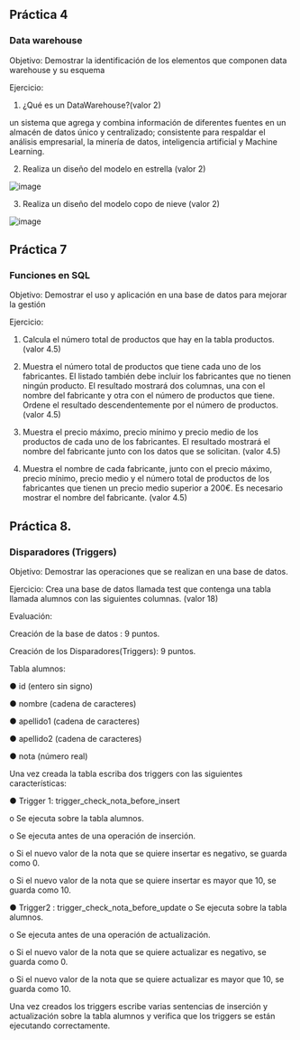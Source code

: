 
## Práctica 4
### Data warehouse

Objetivo: Demostrar la identificación de los elementos que componen data warehouse y
su esquema

Ejercicio:

1. ¿Qué es un DataWarehouse?(valor 2)

un sistema que agrega y combina información de diferentes fuentes en un almacén de datos único y centralizado; consistente para respaldar el análisis empresarial, la minería de datos, inteligencia artificial y Machine Learning. 

2. Realiza un diseño del modelo en estrella (valor 2)

![image](https://user-images.githubusercontent.com/103066839/171602913-ee0b8884-075b-4ad7-a781-44b6f86962b4.png)


3. Realiza un diseño del modelo copo de nieve (valor 2)

![image](https://user-images.githubusercontent.com/103066839/171604593-7b1148e8-8750-4839-be22-0ce2b618e799.png)



## Práctica 7
### Funciones en SQL
Objetivo: Demostrar el uso y aplicación en una base de datos para mejorar la gestión

Ejercicio:

1. Calcula el número total de productos que hay en la tabla productos. (valor 4.5)


2. Muestra el número total de productos que tiene cada uno de los fabricantes. El listado
también debe incluir los fabricantes que no tienen ningún producto. El resultado
mostrará dos columnas, una con el nombre del fabricante y otra con el número de
productos que tiene. Ordene el resultado descendentemente por el número de
productos. (valor 4.5)

3. Muestra el precio máximo, precio mínimo y precio medio de los productos de cada
uno de los fabricantes. El resultado mostrará el nombre del fabricante junto con los
datos que se solicitan. (valor 4.5)

4. Muestra el nombre de cada fabricante, junto con el precio máximo, precio mínimo,
precio medio y el número total de productos de los fabricantes que tienen un precio
medio superior a 200€. Es necesario mostrar el nombre del fabricante. (valor 4.5)


## Práctica 8.
### Disparadores (Triggers)

Objetivo: Demostrar las operaciones que se realizan en una base de datos.

Ejercicio: Crea una base de datos llamada test que contenga una tabla llamada
alumnos con las siguientes columnas. (valor 18)

Evaluación:

Creación de la base de datos : 9 puntos.

Creación de los Disparadores(Triggers): 9 puntos.

Tabla alumnos:

● id (entero sin signo)

● nombre (cadena de caracteres)

● apellido1 (cadena de caracteres)

● apellido2 (cadena de caracteres)

● nota (número real)

Una vez creada la tabla escriba dos triggers con las siguientes características:

● Trigger 1: trigger_check_nota_before_insert

  o Se ejecuta sobre la tabla alumnos.
  
  o Se ejecuta antes de una operación de inserción.
  
  o Si el nuevo valor de la nota que se quiere insertar es negativo, se guarda
  como 0.
  
  o Si el nuevo valor de la nota que se quiere insertar es mayor que 10, se
  guarda como 10.

● Trigger2 : trigger_check_nota_before_update
  o Se ejecuta sobre la tabla alumnos.
  
  o Se ejecuta antes de una operación de actualización.
  
  o Si el nuevo valor de la nota que se quiere actualizar es negativo, se guarda
  como 0.
  
  o Si el nuevo valor de la nota que se quiere actualizar es mayor que 10, se
  guarda como 10.
  
Una vez creados los triggers escribe varias sentencias de inserción y actualización
sobre la tabla alumnos y verifica que los triggers se están ejecutando
correctamente.

